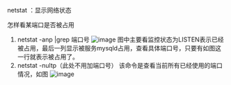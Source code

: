 netstat ：显示网络状态



怎样看某端口是否被占用

1. netstat -anp |grep 端口号
   ![image](https://pic1.zhimg.com/80/v2-f3fdfffcb8570780870ed2f1cc19ee0c_1440w.png)
   图中主要看监控状态为LISTEN表示已经被占用，最后一列显示被服务mysqld占用，查看具体端口号，只要有如图这一行就表示被占用了。
2. netstat -nultp（此处不用加端口号）
   该命令是查看当前所有已经使用的端口情况，如图
   ![image](https://pic2.zhimg.com/80/v2-ef8708d28dd7c71aae7ae54c8d5dde95_1440w.jpg)

